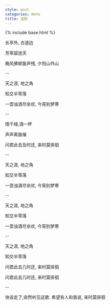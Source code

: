```yaml
---
style: post
categories: Note
title: 送别
---
```

{% include base.html %}

长亭外, 古道边

芳草碧连天

晚风拂柳笛声残, 夕阳山外山

--

天之涯, 地之角

知交半零落

一壶浊酒尽余欢, 今宵别梦寒

--

情千缕,酒一杯

声声离笛催

问君此去及时还, 来时莫徘徊

--

天之涯, 地之角

知交半零落

一壶浊酒尽余欢, 今宵别梦寒

--

天之涯, 地之角

知交半零落

一壶浊酒尽余欢, 今宵别梦寒

--

天之涯, 地之角

知交半零落

问君此去几时还, 来时莫徘徊

问君此去几时还, 来时莫徘徊

--

快该走了,突然听见这歌. 希望有人和我说, 来时莫徘徊
